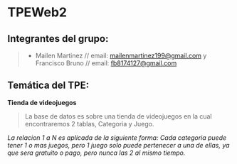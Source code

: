 # TPEWeb2

## Integrantes del grupo:
>* Mailen Martinez // email: mailenmartinez199@gmail.com y Francisco Bruno // email: fb8174127@gmail.com
## Temática del TPE:
**Tienda de videojuegos**
>La base de datos es sobre una tienda de videojuegos en la cual encontraremos 2 tablas, Categoria y Juego.

*La relacion 1 a N es aplicada de la siguiente forma: Cada categoria puede tener 1 o mas juegos, pero 1 juego solo puede pertenecer a una de ellas, ya que sera gratuito o pago, pero nunca las 2 al mismo tiempo.*



